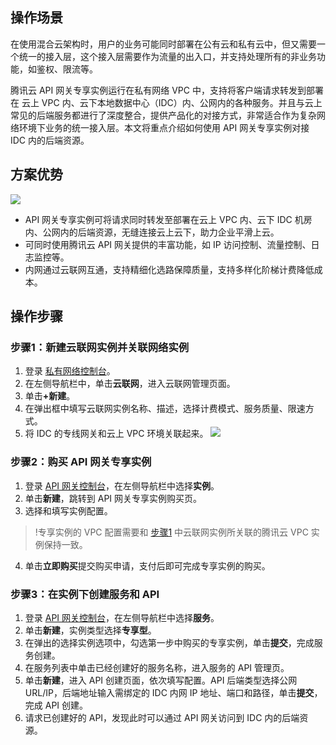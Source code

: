 ## 操作场景

在使用混合云架构时，用户的业务可能同时部署在公有云和私有云中，但又需要一个统一的接入层，这个接入层需要作为流量的出入口，并支持处理所有的非业务功能，如鉴权、限流等。

腾讯云 API 网关专享实例运行在私有网络 VPC 中，支持将客户端请求转发到部署在 云上 VPC 内、云下本地数据中心（IDC）内、公网内的各种服务。并且与云上常见的后端服务都进行了深度整合，提供产品化的对接方式，非常适合作为复杂网络环境下业务的统一接入层。本文将重点介绍如何使用 API 网关专享实例对接 IDC 内的后端资源。

## 方案优势

![](https://main.qcloudimg.com/raw/2adf52e12df99cc9d0eecc998c8b6ecc.png)

- API 网关专享实例可将请求同时转发至部署在云上 VPC 内、云下 IDC 机房内、公网内的后端资源，无缝连接云上云下，助力企业平滑上云。
- 可同时使用腾讯云 API 网关提供的丰富功能，如 IP 访问控制、流量控制、日志监控等。
- 内网通过云联网互通，支持精细化选路保障质量，支持多样化阶梯计费降低成本。

## 操作步骤

### 步骤1：新建云联网实例并关联网络实例[](id:步骤1)

1. 登录 [私有网络控制台](https://console.cloud.tencent.com/vpc)。
2. 在左侧导航栏中，单击**云联网**，进入云联网管理页面。
3. 单击<b>+新建</b>。
4. 在弹出框中填写云联网实例名称、描述，选择计费模式、服务质量、限速方式。
5. 将 IDC 的专线网关和云上 VPC 环境关联起来。
	 ![](https://main.qcloudimg.com/raw/7063ae428f1bb924e9eeb5a999a67eab.png)

### 步骤2：购买 API 网关专享实例

1. 登录 [API 网关控制台](https://console.cloud.tencent.com/apigateway)，在左侧导航栏中选择**实例**。
2. 单击**新建**，跳转到 API 网关专享实例购买页。
3. 选择和填写实例配置。
>!专享实例的 VPC 配置需要和 [步骤1](#步骤1) 中云联网实例所关联的腾讯云 VPC 实例保持一致。
>
4. 单击**立即购买**提交购买申请，支付后即可完成专享实例的购买。

### 步骤3：在实例下创建服务和 API

1. 登录 [API 网关控制台](https://console.cloud.tencent.com/apigateway)，在左侧导航栏中选择**服务**。
2. 单击**新建**，实例类型选择**专享型**。
3. 在弹出的选择实例选项中，勾选第一步中购买的专享实例，单击**提交**，完成服务创建。
4. 在服务列表中单击已经创建好的服务名称，进入服务的 API 管理页。
5. 单击**新建**，进入 API 创建页面，依次填写配置。API 后端类型选择公网 URL/IP，后端地址输入需绑定的 IDC 内网 IP 地址、端口和路径，单击**提交**，完成 API 创建。
6. 请求已创建好的 API，发现此时可以通过 API 网关访问到 IDC 内的后端资源。
